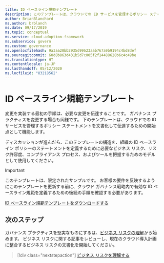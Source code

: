 ```yaml
---
title: ID ベースライン規範テンプレート
description: このテンプレートは、クラウドでの ID サービスを管理するポリシー ステートメントを文書化して伝達するための開始点として使用します。
author: BrianBlanchard
ms.author: brblanch
ms.date: 09/17/2019
ms.topic: conceptual
ms.service: cloud-adoption-framework
ms.subservice: govern
ms.custom: governance
ms.openlocfilehash: 9a3aa20bb2935d99623aab767a9b9194c4bd8def
ms.sourcegitcommit: 60d8b863d431b5d7c005f2f14488620b6c4c49be
ms.translationtype: HT
ms.contentlocale: ja-JP
ms.lasthandoff: 05/12/2020
ms.locfileid: "83218562"
---
```

# <a name="identity-baseline-discipline-template"></a>ID ベースライン規範テンプレート

変更を実装する最初の手順は、必要な変更を伝達することです。 ガバナンス プラクティスを変更する場合も同様です。 下のテンプレートは、クラウドでの ID サービスを管理するポリシー ステートメントを文書化して伝達するための開始点として機能します。

ディスカッションが進んだら、このテンプレートの構造を、組織の ID ベースライン ポリシーのステートメントを定義するために必要なビジネス リスク、リスク許容度、コンプライアンス プロセス、およびツールを把握するためのモデルとして使用してください。

> [!IMPORTANT]
> このテンプレートは、限定されたサンプルです。 お客様の要件を反映するようにこのテンプレートを更新する前に、クラウド ガバナンス戦略内で有効な ID ベースライン規範を定義するための後続の手順を確認する必要があります。

[ID ベースライン規範テンプレートをダウンロードする](https://archcenter.blob.core.windows.net/cdn/fusion/governance/Identity%20Baseline%20Discipline%20Template.docx)

## <a name="next-steps"></a>次のステップ

ガバナンス プラクティスを堅実なものにするは、[ビジネス リスクの理解](./business-risks.md)から始めます。 ビジネス リスクに関する記事をレビューし、現在のクラウド導入計画に整合するビジネス リスクの文書化を開始してください。

> [!div class="nextstepaction"]
> [ビジネス リスクを理解する](./business-risks.md)
